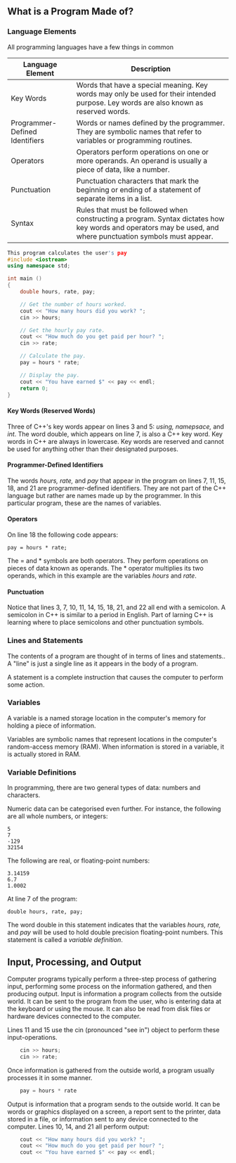 ## What is a Program Made of?

### Language Elements
All programming languages have a few things in common

|Language Element| Description|
|---|---|
|Key Words|Words that have a special meaning. Key words may only be used for their intended purpose. Ley words are also known as reserved words.|
|Programmer-Defined Identifiers|Words or names defined by the programmer. They are symbolic names that refer to variables or programming routines.|
|Operators|Operators perform operations on one or more operands. An operand is usually a piece of data, like a number.|
|Punctuation|Punctuation characters that mark the beginning or ending of a statement of separate items in a list.|
|Syntax|Rules that must be followed when constructing a program. Syntax dictates how key words and operators may be used, and where punctuation symbols must appear.|

~~~cpp
This program calculates the user's pay
#include <iostream>
using namespace std;

int main ()
{
    double hours, rate, pay;

    // Get the number of hours worked.
    cout << "How many hours did you work? ";
    cin >> hours;

    // Get the hourly pay rate.
    cout << "How much do you get paid per hour? ";
    cin >> rate;

    // Calculate the pay.
    pay = hours * rate;

    // Display the pay.
    cout << "You have earned $" << pay << endl;
    return 0;
} 
~~~
#### Key Words (Reserved Words)
Three of C++'s key words appear on lines 3 and 5: *using, namepsace,* and *int*. The word double, which appears on line 7, is also a C++ key word. Key words in C++ are always in lowercase. Key words are reserved and cannot be used for anything other than their designated purposes.

#### Programmer-Defined Identifiers
The words *hours, rate,* and *pay* that appear in the program on lines 7, 11, 15, 18, and 21 are programmer-defined identifiers. They are not part of the C++ language but rather are names made up by the programmer. In this particular program, these are the names of variables.

#### Operators
On line 18 the following code appears:
~~~
pay = hours * rate;
~~~
The = and * symbols are both operators. They perform operations on pieces of data known as operands. The * operator multiplies its two operands, which in this example are the variables *hours* and *rate*.

#### Punctuation
Notice that lines 3, 7, 10, 11, 14, 15, 18, 21, and 22 all end with a semicolon. A semicolon in C++ is similar to a period in English. Part of larning C++ is learning where to place semicolons and other punctuation symbols.

### Lines and Statements
The contents of a program are thought of in terms of lines and statements.. A "line" is just a single line as it appears in the body of a program. 

A statement is a complete instruction that causes the computer to perform some action.

### Variables
A variable is a named storage location in the computer's memory for holding a piece of information. 

Variables are symbolic names that represent locations in the computer's random-access memory (RAM). When information is stored in a variable, it is actually stored in RAM. 

### Variable Definitions
In programming, there are two general types of data: numbers and characters. 

Numeric data can be categorised even further. For instance, the following are all whole numbers, or integers:
~~~
5
7
-129
32154
~~~
The following are real, or floating-point numbers:
~~~ 
3.14159
6.7
1.0002
~~~
At line 7 of the program:
~~~
double hours, rate, pay;
~~~
The word double in this statement indicates that the variables *hours, rate,* and *pay* will be used to hold double precision floating-point numbers. This statement is called a *variable definition*.

## Input, Processing, and Output
Computer programs typically perform a three-step process of gathering input, performing some process on the information gathered, and then producing output. Input is information a program collects from the outside world. It can be sent to the program from the user, who is entering data at the keyboard or using the mouse. It can also be read from disk files or hardware devices connected to the computer. 

Lines 11 and 15 use the cin (pronounced "see in") object to perform these input-operations.
~~~cpp
    cin >> hours;
    cin >> rate;
~~~
Once information is gathered from the outside world, a program usually processes it in some manner.
~~~cpp
    pay = hours * rate 
~~~
Output is information that a program sends to the outside world. It can be words or graphics displayed on a screen, a report sent to the printer, data stored in a file, or information sent to any device connected to the computer. Lines 10, 14, and 21 all perform output:
~~~cpp
    cout << "How many hours did you work? ";
    cout << "How much do you get paid per hour? ";
    cout << "You have earned $" << pay << endl;
~~~
